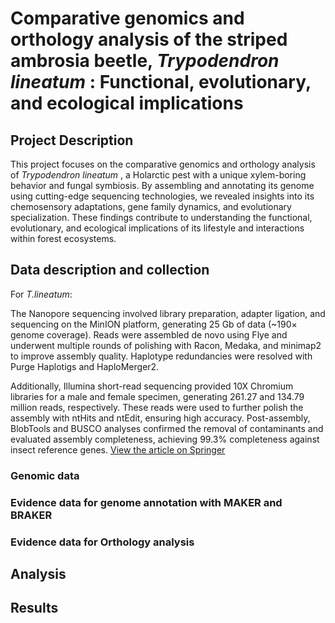# **Comparative genomics and orthology analysis of the striped ambrosia beetle,  *Trypodendron lineatum* : Functional, evolutionary, and ecological implications**

## Project Description

This project focuses on the comparative genomics and orthology analysis of  *Trypodendron lineatum* , a Holarctic pest with a unique xylem-boring behavior and fungal symbiosis. By assembling and annotating its genome using cutting-edge sequencing technologies, we revealed insights into its chemosensory adaptations, gene family dynamics, and evolutionary specialization. These findings contribute to understanding the functional, evolutionary, and ecological implications of its lifestyle and interactions within forest ecosystems.

## Data description and collection

For *T.lineatum*: 

The Nanopore sequencing involved library preparation, adapter ligation, and sequencing on the MinION platform, generating 25 Gb of data (~190× genome coverage). Reads were assembled de novo using Flye and underwent multiple rounds of polishing with Racon, Medaka, and minimap2 to improve assembly quality. Haplotype redundancies were resolved with Purge Haplotigs and HaploMerger2.

Additionally, Illumina short-read sequencing provided 10X Chromium libraries for a male and female specimen, generating 261.27 and 134.79 million reads, respectively. These reads were used to further polish the assembly with ntHits and ntEdit, ensuring high accuracy. Post-assembly, BlobTools and BUSCO analyses confirmed the removal of contaminants and evaluated assembly completeness, achieving 99.3% completeness against insect reference genes. [View the article on Springer](https://link.springer.com/article/10.1186/s12864-024-10678-4)



### Genomic data



### Evidence data for genome annotation with MAKER and BRAKER

### Evidence data for Orthology analysis 


## Analysis

## Results
